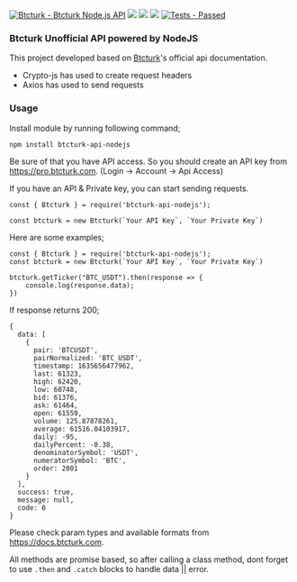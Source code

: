 [![Btcturk - Btcturk Node.js API](https://img.shields.io/badge/Btcturk-Btcturk_Node.js_API-3B82F6)](https://) ![](https://githubbadges.com/star.svg?user=hasanmuzak&repo=btcturk-api-nodejs&background=059669&color=fff&style=flat) ![](https://img.shields.io/bundlephobia/minzip/btcturk-api-nodejs?color=34D399) ![](https://img.shields.io/bundlephobia/min/btcturk-api-nodejs?color=34D399) [![Tests - Passed](https://img.shields.io/badge/Tests-Passed-2ea44f)](https://)

### Btcturk Unofficial API powered by NodeJS
This project developed based on [Btcturk](https://docs.btcturk.com/ "Btcturk")'s official api documentation.

- Crypto-js has used to create request headers
- Axios has used to send requests

### Usage
Install module by running following command;

```
npm install btcturk-api-nodejs
```

Be sure of that you have API access. So you should create an API key from https://pro.btcturk.com. (Login -> Account -> Api Access)

If you have an API & Private key, you can start sending requests.

```
const { Btcturk } = require('btcturk-api-nodejs');

const btcturk = new Btcturk(`Your API Key`, `Your Private Key`)
```

Here are some examples;

```
const { Btcturk } = require('btcturk-api-nodejs');
const btcturk = new Btcturk(`Your API Key`, `Your Private Key`)

btcturk.getTicker("BTC_USDT").then(response => {
    console.log(response.data);
})
```

If response returns 200;
```
{
  data: [
    {
      pair: 'BTCUSDT',
      pairNormalized: 'BTC_USDT',
      timestamp: 1635656477962,
      last: 61323,
      high: 62420,
      low: 60748,
      bid: 61376,
      ask: 61464,
      open: 61559,
      volume: 125.87878261,
      average: 61516.04103917,
      daily: -95,
      dailyPercent: -0.38,
      denominatorSymbol: 'USDT',
      numeratorSymbol: 'BTC',
      order: 2001
    }
  ],
  success: true,
  message: null,
  code: 0
}
```

Please check param types and available formats from https://docs.btcturk.com.

All methods are promise based, so after calling a class method, dont forget to use `.then` and `.catch` blocks to handle data || error.
